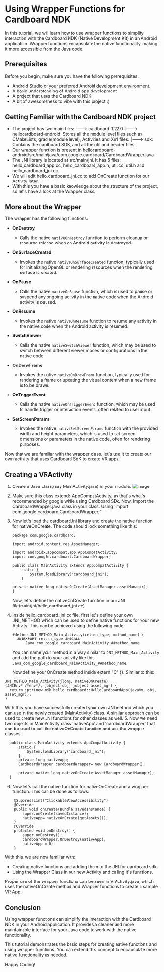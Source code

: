 # Using Wrapper Functions for Cardboard NDK

In this tutorial, we will learn how to use wrapper functions to simplify interaction with the Cardboard NDK (Native Development Kit) in an Android application. Wrapper functions encapsulate the native functionality, making it more accessible from the Java code.

## Prerequisites

Before you begin, make sure you have the following prerequisites:

- Android Studio or your preferred Android development environment.
- A basic understanding of Android app development.
- A project that uses the Cardboard NDK.
- A bit of awesomeness to vibe with this project :)

## Getting Familiar with the Cardboard NDK project
- The project has two main files:
---> cardboard-1.22.0
  |---> hellocardboard-android: Stores all the module level files such as CMakeLists, gradle(module level), Activities and Xml files.
  |---> sdk: Contains the cardboard SDK, and all the util and header files.
- Our wrapper function is present in hellocardboard-android/src/main/java/com.google.cardboard/CardboardWrapper.java
- The JNI library is located at src/main/jni. It has 5 files: hello_cardboard_app.cc, hello_cardboard_app.h, util.cc, util.h and hello_cardboard_jni.cc.
- We will edit hello_cardboard_jni.cc to add OnCreate function for our Activity later.
- With this you have a basic knowledge about the structure of the project, so let's have a look at the Wrapper class.

## More about the Wrapper
The wrapper has the following functions:

- **OnDestroy**
  - Calls the native `nativeOnDestroy` function to perform cleanup or resource release when an Android activity is destroyed.

- **OnSurfaceCreated**
  - Invokes the native `nativeOnSurfaceCreated` function, typically used for initializing OpenGL or rendering resources when the rendering surface is created.

- **OnPause**
  - Calls the native `nativeOnPause` function, which is used to pause or suspend any ongoing activity in the native code when the Android activity is paused.

- **OnResume**
  - Invokes the native `nativeOnResume` function to resume any activity in the native code when the Android activity is resumed.

- **SwitchViewer**
  - Calls the native `nativeSwitchViewer` function, which may be used to switch between different viewer modes or configurations in the native code.

- **OnDrawFrame**
  - Invokes the native `nativeOnDrawFrame` function, typically used for rendering a frame or updating the visual content when a new frame is to be drawn.

- **OnTriggerEvent**
  - Calls the native `nativeOnTriggerEvent` function, which may be used to handle trigger or interaction events, often related to user input.

- **SetScreenParams**
  - Invokes the native `nativeSetScreenParams` function with the provided width and height parameters, which is used to set screen dimensions or parameters in the native code, often for rendering purposes.

Now that we are familiar with the wrapper class, let's use it to create our own activity that uses Cardboard SdK to create VR apps.

## Creating a VRActivity

1. Create a Java class,(say MainActivity.java) in your module.
   ![image](https://github.com/ranaaditya/processing-cardboard-android-poc/assets/60355338/cbc081a3-a540-4b0f-b31a-ec29accbafdc)
2. Make sure this class extends AppCompatActivity, as that's what's recommended by google while using Cardboard SDk. Now, Import the CardboardWrapper.java class in your class.
   Using 'import com.google.cardboard.CardboardWrapper;'
3. Now let's load the cardboardJni library and create the native function for nativeOnCreate. The code should look something like this:
   ```
   package com.google.cardboard;
   
   import android.content.res.AssetManager;
   
   import androidx.appcompat.app.AppCompatActivity;
   import com.google.cardboard.CardboardWrapper;

   public class MainActivity extends AppCompatActivity {
       static {
           System.loadLibrary("cardboard_jni");
       }
   
   private native long nativeOnCreate(AssetManager assetManager);
   }
   ```
   Now, let's define the nativeOnCreate function in our JNI file(main/jni/hello_cardboard_jni.cc).
4. Inside hello_cardboard_jni.cc file, first let's define your own JNI_METHOD which can be used to define native functions for your new Activity.
   This can be achieved using the following code:
   ```
   #define JNI_METHOD_Main_Activity(return_type, method_name) \
     JNIEXPORT return_type JNICALL                      \
         Java_com_google_cardboard_MainActivity_##method_name
   ```
   You can name your method in a way similar to `JNI_METHOD_Main_Activity` and add the path to your activity like this `Java_com_google_cardboard_MainActivity_##method_name`.

   Now define your OnCreate method inside extern "C" {}. Similar to this:
  ```
  JNI_METHOD_Main_Activity(jlong, nativeOnCreate)
  (JNIEnv* /*env*/, jobject obj, jobject asset_mgr) {
    return jptr(new ndk_hello_cardboard::HelloCardboardApp(javaVm, obj, asset_mgr));
  }
  ```
  With this, you have successfully created your own JNI method which you can use in the newly created (MainActivity) class. A similar approach can be used to create new JNI functions for other classes as well.
5. Now we need two objects in MainActivity class 'nativeApp' and 'cardboardWrapper' that can be used to call the nativeOnCreate function and use the wrapper classes.
  ```
    public class MainActivity extends AppCompatActivity {
        static {
            System.loadLibrary("cardboard_jni");
        }
        private long nativeApp;
        CardboardWrapper cardboardWrapper= new CardboardWrapper();
        
        private native long nativeOnCreate(AssetManager assetManager);
    }
  ```
6. Now let's call the native function for nativeOnCreate and a wrapper function. This can be done as follows:
```
    @SuppressLint("ClickableViewAccessibility")
    @Override
    public void onCreate(Bundle savedInstance) {
        super.onCreate(savedInstance);
        nativeApp= nativeOnCreate(getAssets());
    }
    @Override
    protected void onDestroy() {
        super.onDestroy();
        cardboardWrapper.OnDestroy(nativeApp);
        nativeApp = 0;
    }
```
With this, we are now familiar with:
- Creating native functions and adding them to the JNI for cardboard sdk.
- Using the Wrapper Class in our new Activity and calling it's functions.

Proper use of the wrapper functions can be seen in VrActivity.java, which uses the nativeOnCreate method and Wrapper functions to create a sample VR App.
## Conclusion
Using wrapper functions can simplify the interaction with the Cardboard NDK in your Android application. It provides a cleaner and more maintainable interface for your Java code to work with the native functionality.

This tutorial demonstrates the basic steps for creating native functions and using wrapper functions. You can extend this concept to encapsulate more native functionality as needed.

Happy Coding! 
